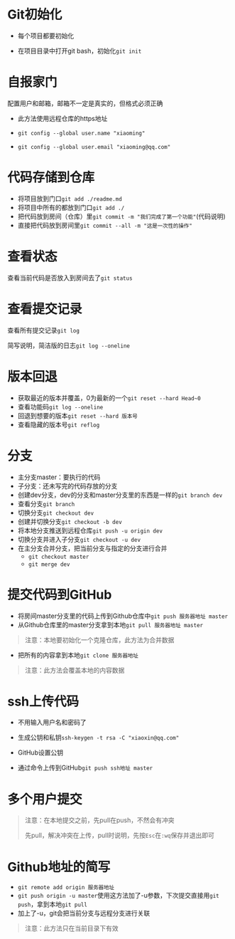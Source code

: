 # Git初始化

- 每个项目都要初始化

- 在项目目录中打开git bash，初始化`git init`



# 自报家门

配置用户和邮箱，邮箱不一定是真实的，但格式必须正确

- 此方法使用远程仓库的https地址

- `git config --global user.name "xiaoming"`

- `git config --global user.email "xiaoming@qq.com"`



# 代码存储到仓库

- 将项目放到门口`git add ./readme.md `
- 将项目中所有的都放到门口`git add ./`
- 把代码放到房间（仓库）里`git commit -m "我们完成了第一个功能"`(代码说明)
- 直接把代码放到房间里`git commit --all -m "这是一次性的操作"`



# 查看状态

查看当前代码是否放入到房间去了`git status`



# 查看提交记录

查看所有提交记录`git log`

简写说明，简洁版的日志`git log --oneline`



# 版本回退

- 获取最近的版本并覆盖，0为最新的一个`git reset --hard Head~0`
- 查看功能码`git log --oneline`
- 回退到想要的版本`git reset --hard 版本号`
- 查看隐藏的版本号`git reflog`



# 分支

- 主分支master：要执行的代码
- 子分支：还未写完的代码存放的分支
- 创建dev分支，dev的分支和master分支里的东西是一样的`git branch dev`
- 查看分支`git branch`
- 切换分支`git checkout dev`
- 创建并切换分支`git checkout -b dev`
- 将本地分支推送到远程仓库`git push -u origin dev`
- 切换分支并进入子分支`git checkout -u dev`
- 在主分支合并分支，把当前分支与指定的分支进行合并
  - `git checkout master`
  - `git merge dev`



# 提交代码到GitHub

- 将房间master分支里的代码上传到Github仓库中`git push 服务器地址 master`
- 从Github仓库里的master分支拿到本地`git pull 服务器地址 master`

> 注意：本地要初始化一个克隆仓库，此方法为合并数据

- 把所有的内容拿到本地`git clone 服务器地址`

> 注意：此方法会覆盖本地的内容数据



# ssh上传代码

- 不用输入用户名和密码了

- 生成公钥和私钥`ssh-keygen -t rsa -C "xiaoxin@qq.com"`
- GitHub设置公钥
- 通过命令上传到GitHub`git push ssh地址 master`



# 多个用户提交

> 注意：在本地提交之前，先pull在push，不然会有冲突
>
> 先pull，解决冲突在上传，pull时说明，先按`Esc`在`:wq`保存并退出即可



# Github地址的简写

- `git remote add origin 服务器地址`
- `git push origin -u master`使用这方法加了-u参数，下次提交直接用`git push`，拿到本地`git pull`
- 加上了-u，git会把当前分支与远程分支进行关联

> 注意：此方法只在当前目录下有效